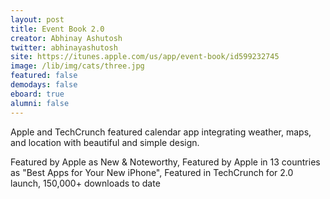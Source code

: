 ```yaml
---
layout: post
title: Event Book 2.0
creator: Abhinay Ashutosh
twitter: abhinayashutosh
site: https://itunes.apple.com/us/app/event-book/id599232745
image: /lib/img/cats/three.jpg
featured: false
demodays: false
eboard: true
alumni: false
---
```

Apple and TechCrunch featured calendar app integrating weather, maps, and location with beautiful and simple design.

Featured by Apple as New & Noteworthy, Featured by Apple in 13 countries as "Best Apps for Your New iPhone", Featured in TechCrunch for 2.0 launch, 150,000+ downloads to date 
